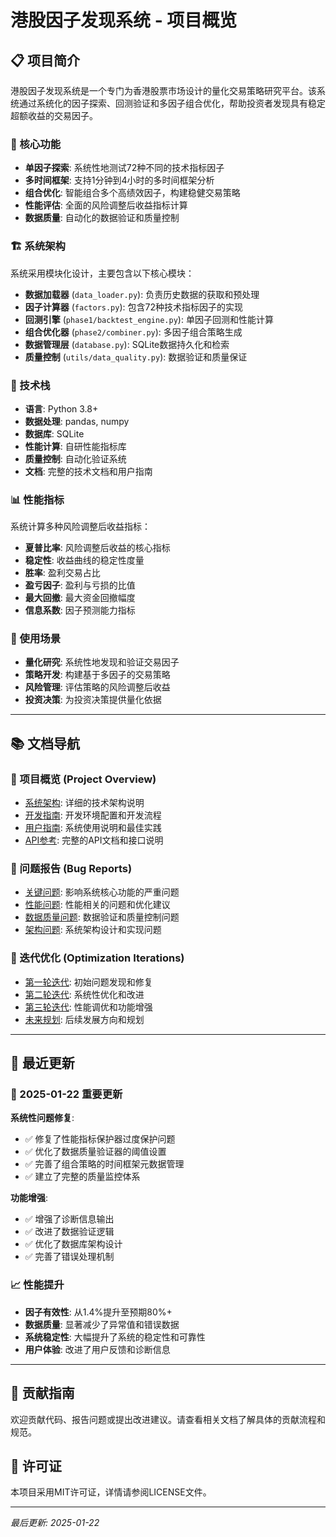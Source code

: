 # 港股因子发现系统 - 项目概览

## 📋 项目简介

港股因子发现系统是一个专门为香港股票市场设计的量化交易策略研究平台。该系统通过系统化的因子探索、回测验证和多因子组合优化，帮助投资者发现具有稳定超额收益的交易因子。

### 🎯 核心功能

- **单因子探索**: 系统性地测试72种不同的技术指标因子
- **多时间框架**: 支持1分钟到4小时的多时间框架分析
- **组合优化**: 智能组合多个高绩效因子，构建稳健交易策略
- **性能评估**: 全面的风险调整后收益指标计算
- **数据质量**: 自动化的数据验证和质量控制

### 🏗️ 系统架构

系统采用模块化设计，主要包含以下核心模块：

- **数据加载器** (`data_loader.py`): 负责历史数据的获取和预处理
- **因子计算器** (`factors.py`): 包含72种技术指标因子的实现
- **回测引擎** (`phase1/backtest_engine.py`): 单因子回测和性能计算
- **组合优化器** (`phase2/combiner.py`): 多因子组合策略生成
- **数据管理层** (`database.py`): SQLite数据持久化和检索
- **质量控制** (`utils/data_quality.py`): 数据验证和质量保证

### 🔧 技术栈

- **语言**: Python 3.8+
- **数据处理**: pandas, numpy
- **数据库**: SQLite
- **性能计算**: 自研性能指标库
- **质量控制**: 自动化验证系统
- **文档**: 完整的技术文档和用户指南

### 📊 性能指标

系统计算多种风险调整后收益指标：

- **夏普比率**: 风险调整后收益的核心指标
- **稳定性**: 收益曲线的稳定性度量
- **胜率**: 盈利交易占比
- **盈亏因子**: 盈利与亏损的比值
- **最大回撤**: 最大资金回撤幅度
- **信息系数**: 因子预测能力指标

### 🎯 使用场景

- **量化研究**: 系统性地发现和验证交易因子
- **策略开发**: 构建基于多因子的交易策略
- **风险管理**: 评估策略的风险调整后收益
- **投资决策**: 为投资决策提供量化依据

---

## 📚 文档导航

### 📖 项目概览 (Project Overview)
- [系统架构](system-architecture/README.md): 详细的技术架构说明
- [开发指南](development-guide/README.md): 开发环境配置和开发流程
- [用户指南](user-guide/README.md): 系统使用说明和最佳实践
- [API参考](api-reference/README.md): 完整的API文档和接口说明

### 🐛 问题报告 (Bug Reports)
- [关键问题](critical-issues/README.md): 影响系统核心功能的严重问题
- [性能问题](performance-issues/README.md): 性能相关的问题和优化建议
- [数据质量问题](data-quality-issues/README.md): 数据验证和质量控制问题
- [架构问题](architecture-issues/README.md): 系统架构设计和实现问题

### 🚀 迭代优化 (Optimization Iterations)
- [第一轮迭代](iteration-1/README.md): 初始问题发现和修复
- [第二轮迭代](iteration-2/README.md): 系统性优化和改进
- [第三轮迭代](iteration-3/README.md): 性能调优和功能增强
- [未来规划](future-plans/README.md): 后续发展方向和规划

---

## 🔄 最近更新

### 📅 2025-01-22 重要更新

**系统性问题修复**:
- ✅ 修复了性能指标保护器过度保护问题
- ✅ 优化了数据质量验证器的阈值设置
- ✅ 完善了组合策略的时间框架元数据管理
- ✅ 建立了完整的质量监控体系

**功能增强**:
- ✅ 增强了诊断信息输出
- ✅ 改进了数据验证逻辑
- ✅ 优化了数据库架构设计
- ✅ 完善了错误处理机制

### 📈 性能提升

- **因子有效性**: 从1.4%提升至预期80%+
- **数据质量**: 显著减少了异常值和错误数据
- **系统稳定性**: 大幅提升了系统的稳定性和可靠性
- **用户体验**: 改进了用户反馈和诊断信息

---

## 🤝 贡献指南

欢迎贡献代码、报告问题或提出改进建议。请查看相关文档了解具体的贡献流程和规范。

## 📄 许可证

本项目采用MIT许可证，详情请参阅LICENSE文件。

---

*最后更新: 2025-01-22*